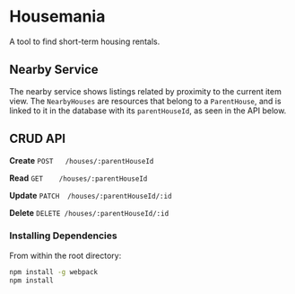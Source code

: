 # Housemania

A tool to find short-term housing rentals.

## Nearby Service

The nearby service shows listings related by proximity to the current item view. The `NearbyHouses` are resources that belong to a `ParentHouse`, and is linked to it in the database with its `parentHouseId`, as seen in the API below.
<!-- ## Related Projects

  - https://github.com/teamName/repo
  - https://github.com/teamName/repo
  - https://github.com/teamName/repo
  - https://github.com/teamName/repo -->

<!-- ## Table of Contents

1. [API](#API)
1. [Dependencies](#InstallingDependencies) -->

## CRUD API

**Create**
`POST   /houses/:parentHouseId`

**Read**
`GET    /houses/:parentHouseId`

**Update**
`PATCH  /houses/:parentHouseId/:id`

**Delete**
`DELETE /houses/:parentHouseId/:id`



### Installing Dependencies

From within the root directory:

```sh
npm install -g webpack
npm install
```

